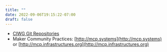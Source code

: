 ```yaml
---
title: ""
date: 2022-09-06T19:15:22-07:00
draft: false
---
```


- [CIWG Git Repositories](https://github.com/orgs/ciwg/repositories)
- Maker Community Practices: [http://mcp.systems](http://mcp.systems) or [http://mcp.infrastructures.org](http://mcp.infrastructures.org)
